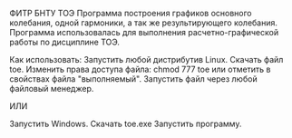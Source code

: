 ФИТР БНТУ ТОЭ 
Программа построения графиков основного колебания, одной гармоники, а так же результирующего колебания. Программа использовалась для выполнения расчетно-графической работы по дисциплине ТОЭ.

Как использовать:
Запустить любой дистрибутив Linux.
Скачать файл toe.
Изменить права доступа файла: chmod 777 toe или отметить в свойствах файла "выполняемый".
Запустить файл через любой файловый менеджер.

ИЛИ

Запустить Windows.
Скачать toe.exe
Запустить программу.
